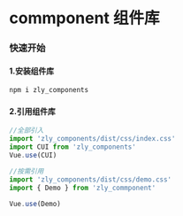 # commponent 组件库

### 快速开始

#### 1.安装组件库
```bash
npm i zly_components
```

#### 2.引用组件库
```JAVASCRIPT
//全部引入
import 'zly_components/dist/css/index.css'
import CUI from 'zly_components'
Vue.use(CUI)

//按需引用
import 'zly_components/dist/css/demo.css'
import { Demo } from 'zly_commponent'

Vue.use(Demo)
```


